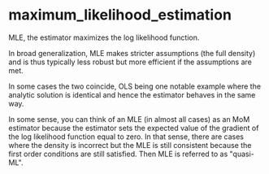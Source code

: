 # maximum_likelihood_estimation

MLE, the estimator maximizes the log likelihood function.

In broad generalization, MLE makes stricter assumptions (the full density) and is thus typically less robust but more efficient if the assumptions are met.

In some cases the two coincide, OLS being one notable example where the analytic solution is identical and hence the estimator behaves in the same way.

In some sense, you can think of an MLE (in almost all cases) as an MoM estimator because the estimator sets the expected value of the gradient of the log likelihood function equal to zero. In that sense, there are cases where the density is incorrect but the MLE is still consistent because the first order conditions are still satisfied. Then MLE is referred to as "quasi-ML".
 
